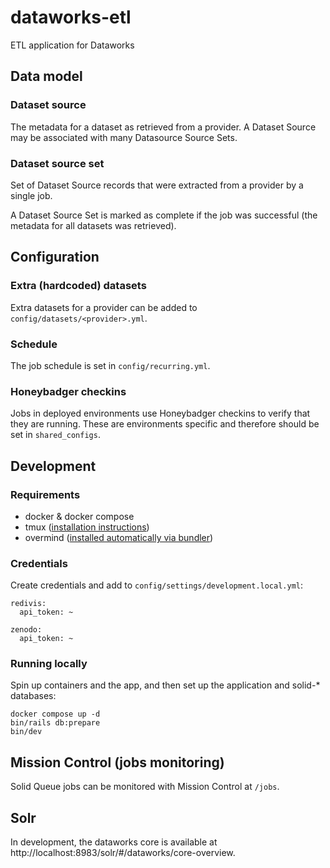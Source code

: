 # dataworks-etl
ETL application for Dataworks

## Data model

### Dataset source
The metadata for a dataset as retrieved from a provider. A Dataset Source may be associated with many Datasource Source Sets.

### Dataset source set
Set of Dataset Source records that were extracted from a provider by a single job.

A Dataset Source Set is marked as complete if the job was successful (the metadata for all datasets was retrieved).

## Configuration

### Extra (hardcoded) datasets
Extra datasets for a provider can be added to `config/datasets/<provider>.yml`.

### Schedule
The job schedule is set in `config/recurring.yml`.

### Honeybadger checkins
Jobs in deployed environments use Honeybadger checkins to verify that they are running. These are environments specific and therefore should be set in `shared_configs`.

## Development

### Requirements

* docker & docker compose
* tmux ([installation instructions](https://github.com/tmux/tmux#installation))
* overmind ([installed automatically via bundler](https://github.com/DarthSim/overmind/tree/master/packaging/rubygems#installation-with-rails))

### Credentials
Create credentials and add to `config/settings/development.local.yml`:
```
redivis:
  api_token: ~

zenodo:
  api_token: ~
```

### Running locally

Spin up containers and the app, and then set up the application and solid-* databases:

```shell
docker compose up -d
bin/rails db:prepare
bin/dev
```

## Mission Control (jobs monitoring)
Solid Queue jobs can be monitored with Mission Control at `/jobs`.

## Solr
In development, the dataworks core is available at http://localhost:8983/solr/#/dataworks/core-overview.